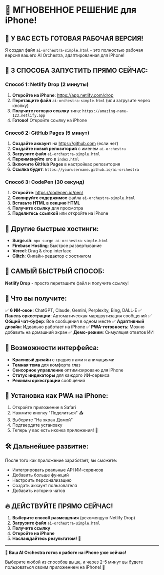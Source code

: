 # 📱 МГНОВЕННОЕ РЕШЕНИЕ для iPhone!

## 🎉 У ВАС ЕСТЬ ГОТОВАЯ РАБОЧАЯ ВЕРСИЯ!

Я создал файл `ai-orchestra-simple.html` - это полностью рабочая версия вашего AI Orchestra, адаптированная для iPhone!

## 🚀 3 СПОСОБА ЗАПУСТИТЬ ПРЯМО СЕЙЧАС:

### Способ 1: Netlify Drop (2 минуты)
1. **Откройте на iPhone**: https://app.netlify.com/drop
2. **Перетащите файл** `ai-orchestra-simple.html` (или загрузите через кнопку)
3. **Получите готовую ссылку** типа: `https://amazing-name-123.netlify.app`
4. **Готово!** Откройте ссылку на iPhone

### Способ 2: GitHub Pages (5 минут)
1. **Создайте аккаунт** на https://github.com (если нет)
2. **Создайте новый репозиторий** с именем `ai-orchestra`
3. **Загрузите файл** `ai-orchestra-simple.html`
4. **Переименуйте** его в `index.html`
5. **Включите GitHub Pages** в настройках репозитория
6. **Ссылка будет**: `https://yourusername.github.io/ai-orchestra`

### Способ 3: CodePen (30 секунд)
1. **Откройте**: https://codepen.io/pen/
2. **Скопируйте содержимое** файла `ai-orchestra-simple.html`
3. **Вставьте HTML в секцию HTML**
4. **Получите ссылку** для просмотра
5. **Поделитесь ссылкой** или откройте на iPhone

## 📂 Другие быстрые хостинги:

- **Surge.sh**: `npx surge ai-orchestra-simple.html`
- **Firebase Hosting**: Быстрое развертывание
- **Vercel**: Drag & drop interface
- **Glitch**: Онлайн-редактор с хостингом

## 🎯 САМЫЙ БЫСТРЫЙ СПОСОБ:

**Netlify Drop** - просто перетащите файл и получите ссылку!

## 📱 Что вы получите:

✅ **6 ИИ-окон**: ChatGPT, Claude, Gemini, Perplexity, Bing, DALL-E
✅ **Панель оркестрации**: Автоматическая маршрутизация сообщений
✅ **Общий чат-буфер**: Все сообщения в одном месте
✅ **Адаптивный дизайн**: Идеально работает на iPhone
✅ **PWA-готовность**: Можно добавить на домашний экран
✅ **Демо-режим**: Симуляция ответов ИИ

## 🎨 Возможности интерфейса:

- **Красивый дизайн** с градиентами и анимациями
- **Темная тема** для комфорта глаз
- **Сенсорное управление** оптимизировано для iPhone
- **Статус индикаторы** для каждого ИИ-сервиса
- **Режимы оркестрации** сообщений

## 📲 Установка как PWA на iPhone:

1. Откройте приложение в Safari
2. Нажмите кнопку "Поделиться" 📤
3. Выберите "На экран Домой"
4. Подтвердите установку
5. Теперь у вас есть иконка приложения! 🎉

## 🛠️ Дальнейшее развитие:

После того как приложение заработает, вы сможете:
- Интегрировать реальные API ИИ-сервисов
- Добавить больше функций
- Настроить персонализацию
- Создать аккаунт пользователя
- Добавить историю чатов

## 🔥 ДЕЙСТВУЙТЕ ПРЯМО СЕЙЧАС!

1. **Выберите способ размещения** (рекомендую Netlify Drop)
2. **Загрузите файл** `ai-orchestra-simple.html`
3. **Получите ссылку**
4. **Откройте на iPhone**
5. **Наслаждайтесь результатом!** 🎼

---

**🎯 Ваш AI Orchestra готов к работе на iPhone уже сейчас!**

Выберите любой из способов выше, и через 2-5 минут вы будете пользоваться своим приложением на iPhone! 🚀